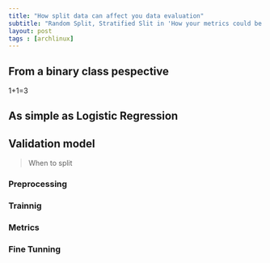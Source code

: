 ```yaml
---
title: "How split data can affect you data evaluation"
subtitle: "Random Split, Stratified Slit in 'How your metrics could be affect'"
layout: post
tags : [archlinux]
---
```


## From a binary class pespective

1+1=3

## As simple as Logistic Regression


## Validation model

> When to split

### Preprocessing

### Trainnig

### Metrics

### Fine Tunning
